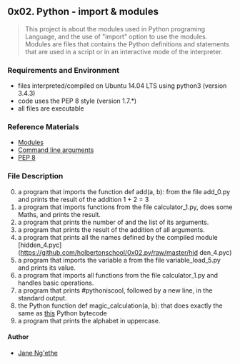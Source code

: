 ## 0x02. Python - import & modules
> This project is about the modules used in Python programing Language,
> and the use of "import" option to use the modules.
> Modules are files that contains the Python definitions and
> statements that are used in a script or in an interactive mode of
> the interpreter.

### Requirements and Environment
* files interpreted/compiled on Ubuntu 14.04 LTS using python3 (version 3.4.3)
* code uses the PEP 8 style (version 1.7.*)
* all files are executable

### Reference Materials
* [Modules](https://docs.python.org/3/tutorial/modules.html)
* [Command line arguments](https://docs.python.org/3/tutorial/stdlib.html)
* [PEP 8](https://www.python.org/dev/peps/pep-0008/)

### File Description
0. a program that imports the function def add(a, b): from the file add_0.py and prints the result of the addition 1 + 2 = 3
1. a program that imports functions from the file calculator_1.py, does some Maths, and prints the result.
2. a program that prints the number of and the list of its arguments.
3. a program that prints the result of the addition of all arguments.
4. a program that prints all the names defined by the compiled module [hidden_4.pyc](https://github.com/holbertonschool/0x02.py/raw/master/hid
den_4.pyc)
5. a program that imports the variable a from the file variable_load_5.py and prints its value.
6. a program that imports all functions from the file calculator_1.py and handles basic operations.
7. a program that prints #pythoniscool, followed by a new line, in the standard output.
8.  the Python function def magic_calculation(a, b): that does exactly the same as [this](https://alx-intranet.hbtn.io/projects/239#task-1091)
 Python bytecode
 9. a program that prints the alphabet in uppercase.

 #### Author
 * [Jane Ng'ethe](https://www.minds.com/janengethew/) 